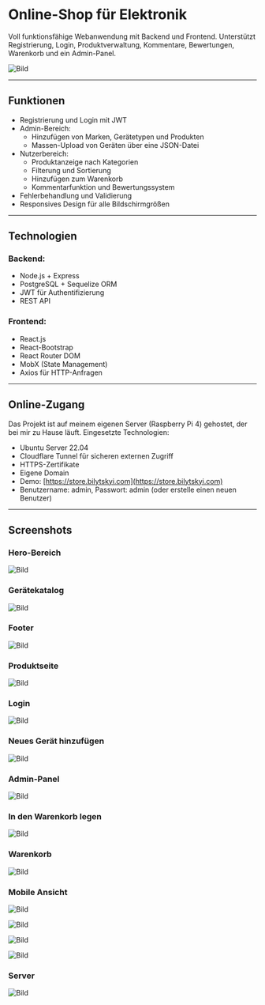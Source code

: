 # Online-Shop für Elektronik

Voll funktionsfähige Webanwendung mit Backend und Frontend. Unterstützt Registrierung, Login, Produktverwaltung, Kommentare, Bewertungen, Warenkorb und ein Admin-Panel.

![Bild](./screenshots/2.png)

---

## Funktionen

- Registrierung und Login mit JWT
- Admin-Bereich:
  - Hinzufügen von Marken, Gerätetypen und Produkten
  - Massen-Upload von Geräten über eine JSON-Datei
- Nutzerbereich:
  - Produktanzeige nach Kategorien
  - Filterung und Sortierung
  - Hinzufügen zum Warenkorb
  - Kommentarfunktion und Bewertungssystem
- Fehlerbehandlung und Validierung
- Responsives Design für alle Bildschirmgrößen

---

## Technologien

### Backend:

- Node.js + Express
- PostgreSQL + Sequelize ORM
- JWT für Authentifizierung
- REST API

### Frontend:

- React.js
- React-Bootstrap
- React Router DOM
- MobX (State Management)
- Axios für HTTP-Anfragen

---

## Online-Zugang

Das Projekt ist auf meinem eigenen Server (Raspberry Pi 4) gehostet, der bei mir zu Hause läuft. Eingesetzte Technologien:

- Ubuntu Server 22.04
- Cloudflare Tunnel für sicheren externen Zugriff
- HTTPS-Zertifikate
- Eigene Domain
- Demo: [https://store.bilytskyi.com](https://store.bilytskyi.com)
- Benutzername: admin, Passwort: admin (oder erstelle einen neuen Benutzer)

---

## Screenshots

### Hero-Bereich

![Bild](./screenshots/1.png)

### Gerätekatalog

![Bild](./screenshots/2.png)

### Footer

![Bild](./screenshots/3.png)

### Produktseite

![Bild](./screenshots/4.png)

### Login

![Bild](./screenshots/5.png)

### Neues Gerät hinzufügen

![Bild](./screenshots/6.jpg)

### Admin-Panel

![Bild](./screenshots/7.jpg)

### In den Warenkorb legen

![Bild](./screenshots/8.png)

### Warenkorb

![Bild](./screenshots/9.png)

### Mobile Ansicht

![Bild](./screenshots/10.png)

![Bild](./screenshots/11.jpg)

![Bild](./screenshots/12.png)

![Bild](./screenshots/13.png)

### Server

![Bild](./screenshots/14.png)
